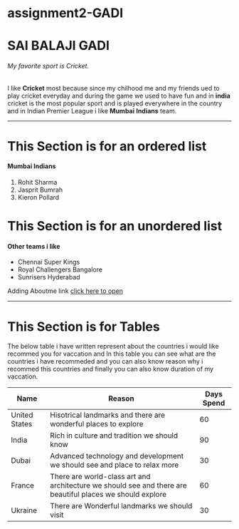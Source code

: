 # assignment2-GADI
# SAI BALAJI GADI
###### My favorite sport is Cricket.

I like **Cricket** most because since my chilhood me and my friends ued to play cricket everyday and during the game we used to have fun and in **india** cricket is the most popular sport and is played everywhere in the country and in Indian Premier League i like **Mumbai** **Indians** team.

---

# This Section is for an ordered list
#### Mumbai Indians
1. Rohit Sharma
2. Jasprit Bumrah
3. Kieron Pollard

# This Section is for an unordered list
#### Other teams i like
- Chennai Super Kings
- Royal Challengers Bangalore
- Sunrisers Hyderabad

Adding Aboutme link [click here to open](https://github.com/SaiBalaji2001/assignment2-GADI/blob/main/AboutMe.md)

-----------

# This Section is for Tables
The below table i have written represent about the countries i would like recommed you for vaccation and In this table you can see what are the countries i have recommeded and you can also know reason why i recommed this countries and finally you can also know duration of my vaccation.

| Name | Reason | Days Spend|
| --- | --- | --- |
| United States | Hisotrical landmarks and there are wonderful places to explore | 60 |
| India | Rich in culture and tradition we should know | 90 |
| Dubai | Advanced technology and development we should see and place to relax more | 30 |
| France | There are world-class art and architecture we should see and there are beautiful places we should explore | 60 |
| Ukraine | There are Wonderful landmarks we should visit | 30 |

